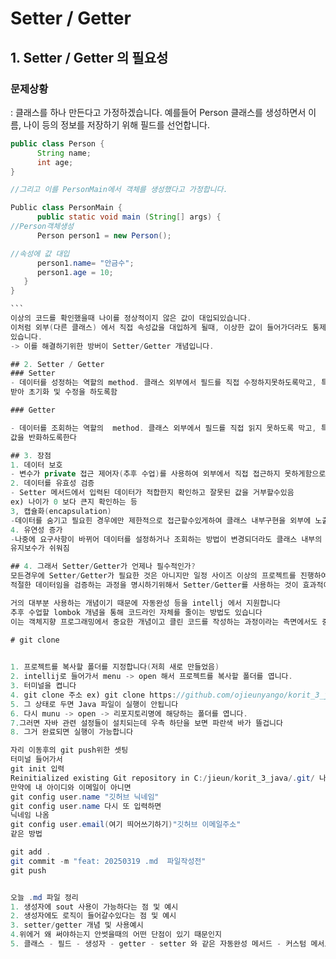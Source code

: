 # Setter / Getter

## 1. Setter / Getter 의 필요성
### 문제상황
: 클래스를 하나 만든다고 가정하겠습니다. 예를들어 Person 클래스를 생성하면서 이름, 나이 등의 정보를 저장하기 위해
필드를 선언합니다.

````java
public class Person {
      String name;
      int age;
}

//그리고 이를 PersonMain에서 객체를 생성했다고 가정합니다.

Public class PersonMain {
      public static void main (String[] args) {
//Person객체생성
      Person person1 = new Person();

//속성에 값 대입
      person1.name= "안금수";
      person1.age = 10;
   }
}

```
이상의 코드를 확인했을때 나이를 정상적이지 않은 값이 대입되있습니다.
이처럼 외부(다른 클래스) 에서 직접 속성값을 대입하게 될때, 이상한 값이 들어가더라도 통제할수있는 방법이 없다는 문제가
있습니다.
-> 이를 해결하기위한 방버이 Setter/Getter 개념입니다.

## 2. Setter / Getter
### Setter
- 데이터를 성정하는 역할의 method. 클래스 외부에서 필드를 직접 수정하지못하도록막고, 특정 메서드를 통해 값을 전달
받아 초기화 및 수정을 하도록함

### Getter

- 데이터를 조회하는 역할의  method. 클래스 외부에서 필드를 직접 읽지 못하도록 막고, 특정 메서드를 통해 안정하게
값을 반화하도록한다

## 3. 장점
1. 데이터 보호
- 변수가 private 접근 제어자(추후 수업)를 사용하여 외부에서 직접 접근하지 못하게함으로써 데이터를 보호할수있음
2. 데이터를 유효성 검증
- Setter 메서드에서 입력된 데이터가 적합한지 확인하고 잘못된 값을 거부할수있음
ex) 나이가 0 보다 큰지 확인하는 등
3, 캡슐화(encapsulation)
-데이터를 숨기고 필요힌 경우에만 제한적으로 접근할수있게하여 클래스 내부구현을 외부에 노출하지않음
4. 유연성 증가
-나중에 요구사항이 바뀌어 데이터를 설정하거나 조회하는 방법이 변경되더라도 클래스 내부의 메서드만 수정하면 되므로
유지보수가 쉬워짐

## 4. 그래서 Setter/Getter가 언제나 필수적인가?
모든경우에 Setter/Getter가 필요한 것은 아니지만 일정 사이즈 이상의 프로젝트를 진행하여 다수의 데이터를 입력 받을 경우
적절한 데이터임을 검증하는 과정을 명시하기위해서 Setter/Getter를 사용하는 것이 효과적이다

거의 대부분 사용하는 개념이기 때문에 자동완성 등을 intellj 에서 지원합니다
추후 수업할 lombok 개념을 통해 코드라인 자체를 줄이는 방법도 있습니다
이는 객체지향 프로그래밍에서 중요한 개념이고 클린 코드를 작성하는 과정이라는 측면에서도 중요한 개념에 해당합니다
 
# git clone


1. 프로젝트를 복사할 폴더를 지정합니다(저희 새로 만들었음)
2. intellij로 들어가서 menu -> open 해서 프로젝트를 복사할 폴더를 엽니다.
3. 터미널을 켭니다
4. git clone 주소 ex) git clone https://github.com/ojieunyango/korit_3_java.git
5. 그 상태로 두면 Java 파일이 실행이 안됩니다
6. 다시 munu -> open -> 리포지토리명에 해당하는 폴더를 엽니다.
7.그러면 자바 관련 설정들이 설치되는데 우측 하단을 보면 파란색 바가 뜰겁니다
8. 그거 완료되면 실행이 가능합니다

자리 이동후의 git push위한 셋팅
터미널 들어가서 
git init 입력
Reinitialized existing Git repository in C:/jieun/korit_3_java/.git/ 나옴
만약에 내 아이디와 이메일이 아니면
git config user.name "깃허브 닉네임" 
git config user.name 다시 또 입력하면
닉네임 나옴
git config user.email(여기 띄어쓰기하기)"깃허브 이메일주소"
같은 방법

git add .
git commit -m "feat: 20250319 .md  파일작성전"
git push


오늘 .md 파일 정리
1. 생성자에 sout 사용이 가능하다는 점 및 예시
2. 생성자에도 로직이 들어갈수있다는 점 및 예시
3. setter/getter 개념 및 사용예시
4.위에거 왜 써야하는지 안썻을때의 어떤 단점이 있기 때문인지
5. 클래스 - 필드 - 생성자 - getter - setter 와 같은 자동완성 메서드 - 커스텀 메서드